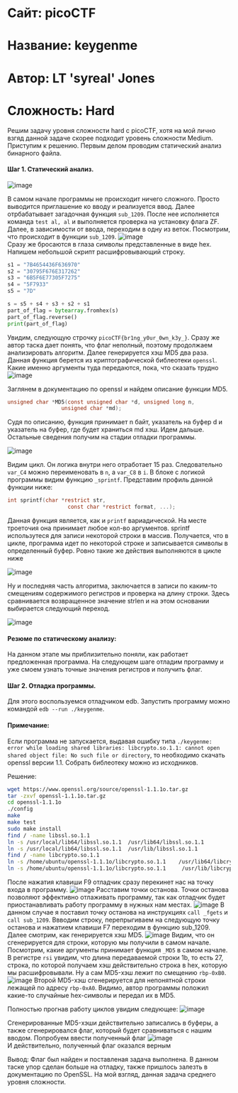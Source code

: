 # Сайт: picoCTF
# Название: keygenme
# Автор: LT 'syreal' Jones
# Сложность: Hard

Решим задачу уровня сложности hard с picoCTF, хотя на мой лично взгяд данной задаче скорее подходит уровень сложности Medium. Приступим к решению.
Первым делом проводим статический анализ бинарного файла. 

#### Шаг 1. Статический анализ.

![image](https://github.com/user-attachments/assets/97f57ef9-e58a-4bb7-85d0-7fff6ce5185f)

В самом начале программы не происходит ничего сложного. Просто выводится приглашение ко вводу и реализуется ввод. Далее отрбабатывает загадочная функция 
`sub_1209`. После нее исполняется команда `test al, al` и выполняется проверка на установку флага ZF. Далее, в зависимости от ввода, переходим в одну из веток.
Посмотрим, что происходит в функции `sub_1209`.
![image](https://github.com/user-attachments/assets/3999dcce-a365-42b6-901f-2e33296b56d7) \
Сразу же бросаются в глаза символы представленные в виде hex. Напишем небольшой скрипт расшифровывающий строку.

```python
s1 = "7B4654436F636970"
s2 = "30795F676E317262"
s3 = "6B5F6E77305F7275"
s4 = "5F7933"
s5 = "7D"

s = s5 + s4 + s3 + s2 + s1
part_of_flag = bytearray.fromhex(s)
part_of_flag.reverse()
print(part_of_flag)
```

Увидим, следующую строчку `picoCTF{br1ng_y0ur_0wn_k3y_}`. Сразу же автор таска дает понять, что флаг неполный, поэтому продолжаем анализировать алгоритм. 
Далее генерируется хэш MD5 два раза. Данная функция берется из криптографической библеотеки `openssl`. Какие именно аргументы туда передаются, пока, что сказать трудно\
![image](https://github.com/user-attachments/assets/42870374-3a4a-4a63-b6ee-b1e68541da27)


Заглянем в документацию по openssl и найдем описание функции MD5. 

```c
unsigned char *MD5(const unsigned char *d, unsigned long n,
                 unsigned char *md);
```
Судя по описанию, функция принимает n байт, указатель на буфер d и указатель на буфер, где будет храниться md хэш.
Идем дальше. Остальные сведения получим на стадии отладки программы.

![image](https://github.com/user-attachments/assets/2882e03c-ada5-45be-9c02-c233bf1c64f3)

Видим цикл. Он логика внутри него отработает 15 раз. Следовательно  `var_C4` можно переименовать в `n`, а `var_C8` в `i`.
В блоке с логикой программы видим функцию `_sprintf`. Представим профиль данной функции ниже: 

```c
int sprintf(char *restrict str,
                   const char *restrict format, ...);
```

Данная функция является, как и `printf` вариадической. На месте троеточия она принимает любое кол-во аргументов. sprintf использутеся для записи некоторой строки в массив.
Получается, что в цикле, программа идет по некоторой строке и записывается символы в определенный буфер. Ровно такие же действия выполняются в цикле ниже

![image](https://github.com/user-attachments/assets/c35d6b86-7f3b-4d77-9f41-2a74920995ff)

Ну и последняя часть алгоритма, заключается в записи по каким-то смещениям содержимого регистров и проверка на длину строки. 
Здесь сравнивается возвращенное значение strlen и на этом основании выбирается следующий переход.

![image](https://github.com/user-attachments/assets/a94f5c04-06aa-48f5-98b2-00a574ccff75)


#### Резюме по статическому анализу: 
На данном этапе мы приблизительно поняли, как работает предложенная программа. На следующем шаге отладим программу и уже смоем узнать точные значения регистров 
и получить флаг.

#### Шаг 2. Отладка программы.

Для этого воспользуемся отладчиком edb. Запустить программу можно командой `edb --run ./keygenme`. 
#### Примечание:
Если программа не запускается, выдавая ошибку типа `./keygenme: error while loading shared libraries: libcrypto.so.1.1: cannot open shared object file: No such file or directory`, то необходимо скачать openssl версии 1.1. Собрать библеотеку можно из исходников.

Решение: 
```bash
wget https://www.openssl.org/source/openssl-1.1.1o.tar.gz
tar -zxvf openssl-1.1.1o.tar.gz
cd openssl-1.1.1o
./config
make
make test
sudo make install
find / -name libssl.so.1.1
ln -s /usr/local/lib64/libssl.so.1.1  /usr/lib64/libssl.so.1.1
ln -s /usr/local/lib64/libssl.so.1.1  /usr/lib/libssl.so.1.1
find / -name libcrypto.so.1.1
ln -s /home/ubuntu/openssl-1.1.1o/libcrypto.so.1.1    /usr/lib64/libcrypto.so.1.1
ln -s /home/ubuntu/openssl-1.1.1o/libcrypto.so.1.1     /usr/lib/libcrypto.so.1.1
```

После нажатия клавиши F9 отладчик сразу перекинет нас на точку входа в программу.
![image](https://github.com/user-attachments/assets/da94e831-69d0-4771-933f-5ece4c614c09)
Расставим точки останова. Точки останова позволяют эффективно отлаживать программу, так как отладчик будет приостанавливать работу программу в нужных нам местах.
![image](https://github.com/user-attachments/assets/75ce513b-2333-4a63-81cb-3b4bb2000683)
В данном случае я поставил точку останова на инструкциях `call _fgets` и `call sub_1209`.
Ввводим строку, перепрыгиваем на следующую точку останова и нажатием клавиши F7 переходим в функцию sub_1209.
Далее смотрим, как генерируется хэш MD5. 
![image](https://github.com/user-attachments/assets/aacd1b27-15c2-4dc5-91e4-be7b10b2792c)
Видим, что он сгенерируется для строки, которую мы получили в самом начале. Посмотрим, какие аргументы принимает функция `_MD5` в самом начале.
В регистре `rsi` увидим, что длина передаваемой строки 1b, то есть 27, строка, по которой получаем хэш действительно строка в hex, которую мы расшифровывали. Ну а сам MD5-хэш лежит по смещению `rbp-0xB0`.
![image](https://github.com/user-attachments/assets/4465a8c3-20f3-4e1c-b8c5-1933622c4748)
Второй MD5-хэш сгенерируется для непонятной строки лежащей по адресу `rbp-0xA0`. Видимо, автор программы положил какие-то случайные hex-символы и передал их в MD5.

Полностью прогнав работу циклов увидим следующее: 
![image](https://github.com/user-attachments/assets/c47fa0ea-1089-491a-969f-7c61701deae9)

Сгенерированные MD5-хэши действительно записались в буферы, а также сгенерировался флаг, который будет сравниваться с нашим вводом.
Попробуем ввести полученный флаг
![image](https://github.com/user-attachments/assets/8dc87005-d38a-4526-93da-65ba22474ba1) \
И действительно, полученный флаг оказался верным

Вывод: Флаг был найден и поставленая задача выполнена. В данном таске упор сделан больше на отладку, также пришлось залезть в документацию по OpenSSL. 
На мой взгляд, данная задача среднего уровня сложности.



